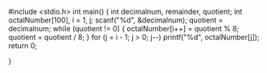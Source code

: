 #include <stdio.h>
int main()
{
    int decimalnum, remainder, quotient;
    int octalNumber[100], i = 1, j;
     scanf("%d", &decimalnum);
    quotient = decimalnum;
    while (quotient != 0)
      {
          octalNumber[i++] = quotient % 8;
          quotient = quotient / 8;
      }
   for (j = i - 1; j > 0; j--)
        printf("%d", octalNumber[j]);
  return 0;

}

